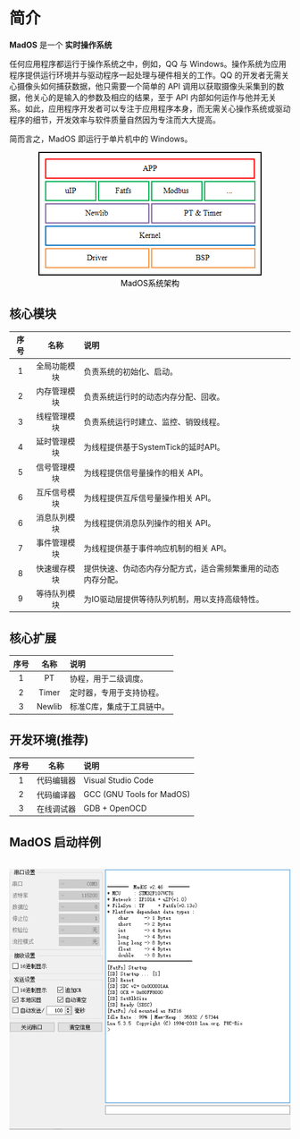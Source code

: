 # 简介

**MadOS** 是一个 **实时操作系统**

任何应用程序都运行于操作系统之中，例如，QQ 与 Windows。操作系统为应用程序提供运行环境并与驱动程序一起处理与硬件相关的工作。QQ 的开发者无需关心摄像头如何捕获数据，他只需要一个简单的 API 调用以获取摄像头采集到的数据，他关心的是输入的参数及相应的结果，至于 API 内部如何运作与他并无关系。如此，应用程序开发者可以专注于应用程序本身，而无需关心操作系统或驱动程序的细节，开发效率与软件质量自然因为专注而大大提高。

简而言之，MadOS 即运行于单片机中的 Windows。

<center>
    <img src="./images/1.png"><br>
    <div style="color: black;">MadOS系统架构</div>
</center>

## 核心模块
| 序号 | 名称 | 说明 |
|:----:|:----:|:----|
| 1 | 全局功能模块 | 负责系统的初始化、启动。 |
| 2 | 内存管理模块 | 负责系统运行时的动态内存分配、回收。 |
| 3 | 线程管理模块 | 负责系统运行时建立、监控、销毁线程。 |
| 4 | 延时管理模块 | 为线程提供基于SystemTick的延时API。|
| 5 | 信号管理模块 | 为线程提供信号量操作的相关 API。 |
| 6 | 互斥信号模块 | 为线程提供互斥信号量操作相关 API。 |
| 6 | 消息队列模块 | 为线程提供消息队列操作的相关 API。 |
| 7 | 事件管理模块 | 为线程提供基于事件响应机制的相关 API。 |
| 8 | 快速缓存模块 | 提供快速、伪动态内存分配方式，适合需频繁重用的动态内存分配。 |
| 9 | 等待队列模块 | 为IO驱动层提供等待队列机制，用以支持高级特性。 |

## 核心扩展
| 序号 | 名称 | 说明 |
|:----:|:----:|:----|
| 1 | PT     | 协程，用于二级调度。 |
| 2 | Timer  | 定时器，专用于支持协程。 |
| 3 | Newlib | 标准C库，集成于工具链中。 |

## 开发环境(推荐)
| 序号 | 名称 | 说明 |
|:----:|:----:|:----|
| 1 | 代码编辑器 | Visual Studio Code |
| 2 | 代码编译器 | GCC (GNU Tools for MadOS) |
| 3 | 在线调试器 | GDB + OpenOCD |

## MadOS 启动样例
<center>
    <br><img src="./images/2.png">
</center>
